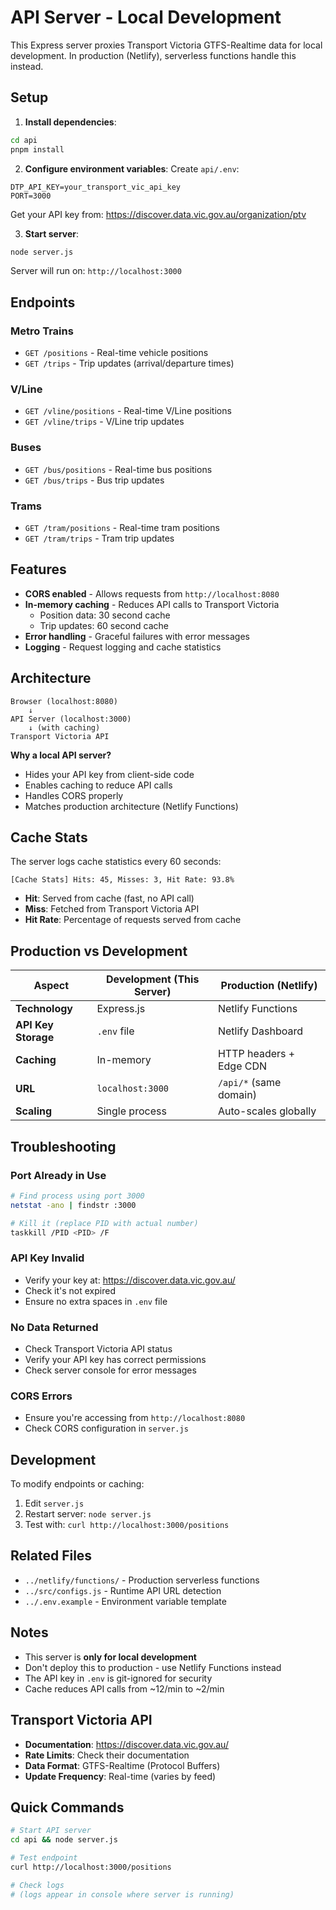 # API Server - Local Development

This Express server proxies Transport Victoria GTFS-Realtime data for local development. In production (Netlify), serverless functions handle this instead.

## Setup

1. **Install dependencies**:
```bash
cd api
pnpm install
```

2. **Configure environment variables**:
Create `api/.env`:
```env
DTP_API_KEY=your_transport_vic_api_key
PORT=3000
```

Get your API key from: https://discover.data.vic.gov.au/organization/ptv

3. **Start server**:
```bash
node server.js
```

Server will run on: `http://localhost:3000`

## Endpoints

### Metro Trains
- `GET /positions` - Real-time vehicle positions
- `GET /trips` - Trip updates (arrival/departure times)

### V/Line
- `GET /vline/positions` - Real-time V/Line positions
- `GET /vline/trips` - V/Line trip updates

### Buses
- `GET /bus/positions` - Real-time bus positions
- `GET /bus/trips` - Bus trip updates

### Trams
- `GET /tram/positions` - Real-time tram positions
- `GET /tram/trips` - Tram trip updates

## Features

- **CORS enabled** - Allows requests from `http://localhost:8080`
- **In-memory caching** - Reduces API calls to Transport Victoria
  - Position data: 30 second cache
  - Trip updates: 60 second cache
- **Error handling** - Graceful failures with error messages
- **Logging** - Request logging and cache statistics

## Architecture

```
Browser (localhost:8080)
    ↓
API Server (localhost:3000)
    ↓ (with caching)
Transport Victoria API
```

**Why a local API server?**
- Hides your API key from client-side code
- Enables caching to reduce API calls
- Handles CORS properly
- Matches production architecture (Netlify Functions)

## Cache Stats

The server logs cache statistics every 60 seconds:
```
[Cache Stats] Hits: 45, Misses: 3, Hit Rate: 93.8%
```

- **Hit**: Served from cache (fast, no API call)
- **Miss**: Fetched from Transport Victoria API
- **Hit Rate**: Percentage of requests served from cache

## Production vs Development

| Aspect | Development (This Server) | Production (Netlify) |
|--------|--------------------------|----------------------|
| **Technology** | Express.js | Netlify Functions |
| **API Key Storage** | `.env` file | Netlify Dashboard |
| **Caching** | In-memory | HTTP headers + Edge CDN |
| **URL** | `localhost:3000` | `/api/*` (same domain) |
| **Scaling** | Single process | Auto-scales globally |

## Troubleshooting

### Port Already in Use
```bash
# Find process using port 3000
netstat -ano | findstr :3000

# Kill it (replace PID with actual number)
taskkill /PID <PID> /F
```

### API Key Invalid
- Verify your key at: https://discover.data.vic.gov.au/
- Check it's not expired
- Ensure no extra spaces in `.env` file

### No Data Returned
- Check Transport Victoria API status
- Verify your API key has correct permissions
- Check server console for error messages

### CORS Errors
- Ensure you're accessing from `http://localhost:8080`
- Check CORS configuration in `server.js`

## Development

To modify endpoints or caching:

1. Edit `server.js`
2. Restart server: `node server.js`
3. Test with: `curl http://localhost:3000/positions`

## Related Files

- `../netlify/functions/` - Production serverless functions
- `../src/configs.js` - Runtime API URL detection
- `../.env.example` - Environment variable template

## Notes

- This server is **only for local development**
- Don't deploy this to production - use Netlify Functions instead
- The API key in `.env` is git-ignored for security
- Cache reduces API calls from ~12/min to ~2/min

## Transport Victoria API

- **Documentation**: https://discover.data.vic.gov.au/
- **Rate Limits**: Check their documentation
- **Data Format**: GTFS-Realtime (Protocol Buffers)
- **Update Frequency**: Real-time (varies by feed)

## Quick Commands

```bash
# Start API server
cd api && node server.js

# Test endpoint
curl http://localhost:3000/positions

# Check logs
# (logs appear in console where server is running)
```
